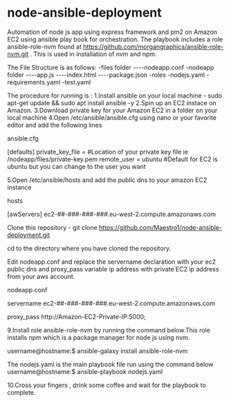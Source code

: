 # node-ansible-deployment
Automation of node js app using express framework and pm2 on Amazon EC2 using ansible play book for orchestration. The playbook includes a role ansible-role-nvm found at https://github.com/morgangraphics/ansible-role-nvm.git . This is used in installation of nvm and npm.

The File Structure is as follows:
-files folder
----nodeapp.conf
-nodeapp folder
----app.js
----index.html
----package.json
-roles
-nodejs.yaml
-requirements.yaml
-test.yaml

The procedure for running is :
1.Install ansible on your local machine - sudo apt-get update && sudo apt install ansible -y
2.Spin up an EC2 instace on Amazon.
3.Download private key for your Amazon EC2 in a folder on your local machine
4.Open /etc/ansible/ansible.cfg using nano or your favorite editor and add the following lines

ansible.cfg

[defaults]
private_key_file = #Location of your private key file ie /nodeapp/files/private-key.pem
remote_user = ubuntu #Default for EC2 is ubuntu but you can change to the user you want

5.Open /etc/ansible/hosts and add the public dns to your amazon EC2 instance

hosts

[awServers]
ec2-##-###-###-###.eu-west-2.compute.amazonaws.com

Clone this repository - git clone https://github.com/Maestro1/node-ansible-deployment.git

cd to the directory where you have cloned the repository.

Edit nodeapp.conf and replace the servername declaration with your ec2 public dns and proxy_pass variable ip address with private EC2 ip address from your aws account.

nodeapp.conf

servername ec2-##-###-###-###.eu-west-2.compute.amazonaws.com

proxy_pass http://Amazon-EC2-Private-IP:5000;

9.Install role ansible-role-nvm by running the command below.This role installs npm which is a package manager for node js using nvm.

username@hostname:$ ansible-galaxy install ansible-role-nvm

The nodejs.yaml is the main playbook file run using the command below
username@hostname:$ ansible-playbook nodejs.yaml

10.Cross your fingers , drink some coffee and wait for the playbook to complete.
